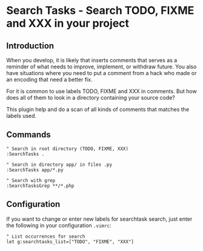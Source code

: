 # Search Tasks - Search TODO, FIXME and XXX in your project


## Introduction

When you develop, it is likely that inserts comments that serves
as a reminder of what needs to improve, implement, or withdraw future.
You also have situations where you need to put a comment from a hack 
who made or an encoding that need a better fix.

For it is common to use labels TODO, FIXME and XXX in comments. 
But how does all of them to look in a directory containing your source code?

This plugin help and do a scan of all kinds of comments that matches the labels used.


## Commands

```vimL
" Search in root directory (TODO, FIXME, XXX)
:SearchTasks .

" Search in directory app/ in files .py
:SearchTasks app/*.py

" Search with grep
:SearchTasksGrep **/*.php
```

## Configuration

If you want to change or enter new labels for searchtask search, just enter the following in your configuration ``.vimrc``:

```vimL
" List occurrences for search
let g:searchtasks_list=["TODO", "FIXME", "XXX"]
```
